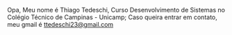 Opa, Meu nome é Thiago Tedeschi,
Curso Desenvolvimento de Sistemas no Colégio Técnico de Campinas - Unicamp;
Caso queira entrar em contato, meu gmail é ttedeschi23@gmail.com
